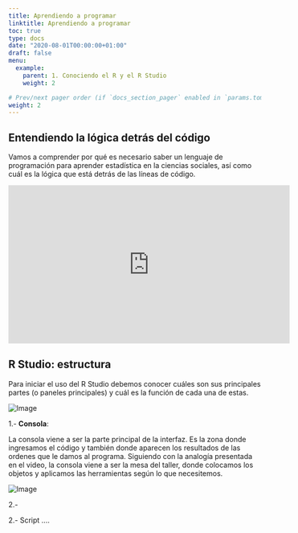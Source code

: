 ```yaml
---
title: Aprendiendo a programar
linktitle: Aprendiendo a programar
toc: true
type: docs
date: "2020-08-01T00:00:00+01:00"
draft: false
menu:
  example:
    parent: 1. Conociendo el R y el R Studio
    weight: 2

# Prev/next pager order (if `docs_section_pager` enabled in `params.toml`)
weight: 2
---
```


## Entendiendo la lógica detrás del código

Vamos a comprender por qué es necesario saber un lenguaje de programación para aprender estadística en la ciencias sociales, así como cuál es la lógica que está detrás de las líneas de código.

<iframe width="560" height="315" src="https://www.youtube.com/embed/HpXiSLVyYrM" frameborder="0" allow="accelerometer; autoplay; encrypted-media; gyroscope; picture-in-picture" allowfullscreen></iframe>


## R Studio: estructura

Para iniciar el uso del R Studio debemos conocer cuáles son sus principales partes (o paneles principales) y cuál es la función de cada una de estas. 

![Image](/cursos/1-1.png)

1.- **Consola**:

La consola viene a ser la parte principal de la interfaz. Es la zona donde ingresamos el código y también donde aparecen los resultados de las ordenes que le damos al programa. Siguiendo con la analogía presentada en el video, la consola viene a ser la mesa del taller, donde colocamos los objetos y aplicamos las herramientas según lo que necesitemos. 

![Image](/cursos/1-2.png)

2.- 



2.- Script
....